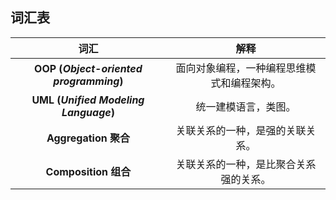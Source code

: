 ## 词汇表
 
| 词汇 | 解释 |
| :----------------: | :----------: |
| **OOP (*Object-oriented programming*)** | 面向对象编程，一种编程思维模式和编程架构。 |
| **UML (*Unified Modeling Language*)**   |  统一建模语言，类图。 |
| **Aggregation 聚合**        | 关联关系的一种，是强的关联关系。|
| **Composition 组合**      | 关联关系的一种，是比聚合关系强的关系。 | 
